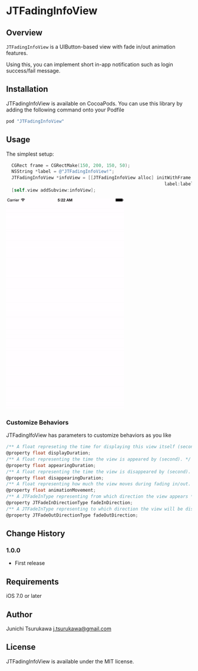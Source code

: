 # JTFadingInfoView

## Overview
`JTFadingInfoView` is a UIButton-based view with fade in/out animation features.

Using this, you can implement short in-app notification such as login success/fail message.
 
## Installation
JTFadingInfoView is available on CocoaPods.
You can use this library by adding the following command onto your Podfile

```ruby
pod "JTFadingInfoView"
```

## Usage

The simplest setup: 

```objective-c
  CGRect frame = CGRectMake(150, 200, 150, 50);
  NSString *label = @"JTFadingInfoView!";
  JTFadingInfoView *infoView = [[JTFadingInfoView alloc] initWithFrame:frame
                                                            label:label];
  [self.view addSubview:infoView];
```


![Screen shot](Docs/simple.gif)

### Customize Behaviors
JTFadingIfoView has parameters to customize behaviors as you like

```objective-c
/** A float represeting the time for displaying this view itself (second). If <= 0, view will not disappear */
@property float displayDuration;
/** A float representing the time the view is appeared by (second). */
@property float appearingDuration;
/** A float representing the time the view is disappeared by (second). */
@property float disappearingDuration;
/** A float representing how much the view moves during fading in/out. */
@property float animationMovement;
/** A JTFadeInType representing from which direction the view appears */
@property JTFadeInDirectionType fadeInDirection;
/** A JTFadeInType representing to which direction the view will be disappeared */
@property JTFadeOutDirectionType fadeOutDirection;
```

## Change History
### 1.0.0
- First release 


## Requirements
iOS 7.0 or later

## Author
Junichi Tsurukawa <j.tsurukawa@gmail.com>

## License
JTFadingInfoView is available under the MIT license.